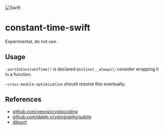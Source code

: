 ![Swift](https://github.com/nixberg/constant-time-swift/workflows/Swift/badge.svg)

# constant-time-swift

Experimental, do not use.

## Usage

`.sortInConstantTime()` is declared `@inline(__always)`; consider wrapping it in a function.

`-cross-module-optimization` should resolve this eventually.

## References

- [github.com/veorq/cryptocoding](https://github.com/veorq/cryptocoding)
- [github.com/dalek-cryptography/subtle](https://github.com/dalek-cryptography/subtle)
- [djbsort](https://sorting.cr.yp.to/)

